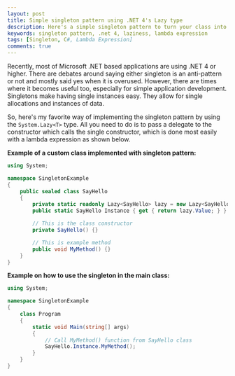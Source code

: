 ```yaml
---
layout: post
title: Simple singleton pattern using .NET 4's Lazy type
description: Here's a simple singleton pattern to turn your class into a singleton class. It's really simple and perform well, best used with time-consuming operation class in C# programming.
keywords: singleton pattern, .net 4, laziness, lambda expression
tags: [Singleton, C#, Lambda Expression]
comments: true
---
```


Recently, most of Microsoft .NET based applications are using .NET 4 or higher. There are debates around saying either singleton is an anti-pattern or not and mostly said yes when it is overused. However, there are times where it becomes useful too, especially for simple application development. Singletons make having single instances easy. They allow for single allocations and instances of data.

So, here's my favorite way of implementing the singleton pattern by using the `System.Lazy<T>` type. All you need to do is to pass a delegate to the constructor which calls the single constructor, which is done most easily with a lambda expression as shown below.

**Example of a custom class implemented with singleton pattern:**

```csharp
using System;

namespace SingletonExample
{
    public sealed class SayHello
    {
        private static readonly Lazy<SayHello> lazy = new Lazy<SayHello>(() => new SayHello());
        public static SayHello Instance { get { return lazy.Value; } }

        // This is the class constructor
        private SayHello() {}

        // This is example method
        public void MyMethod() {}
    }
}
```

**Example on how to use the singleton in the main class:**

```csharp
using System;

namespace SingletonExample
{
    class Program
    {
        static void Main(string[] args)
        {
            // Call MyMethod() function from SayHello class
            SayHello.Instance.MyMethod();
        }
    }
}
```